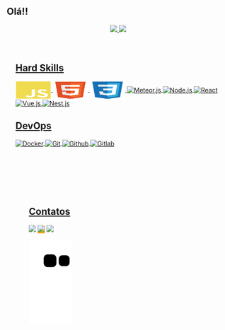 ## Olá!!
<div align="center">
  <a href="https://github.com/pchi4">
  <img width:'250px' height="180em" src="https://github-readme-stats.vercel.app/api?username=pchi4&show_icons=true&theme=dracula&include_all_commits=true&count_private=true"/>
  <img width:'250px' height="180em" src="https://github-readme-stats.vercel.app/api/top-langs/?username=pchi4&layout=compact&langs_count=7&theme=dracula"/>
</div> <br>
  
<div style="padding: 20px; margin: 0 auto;">
  <h2>Hard Skills</h2>
    <img align="center" alt="JavaScript" height="40" width="80" src="https://raw.githubusercontent.com/devicons/devicon/master/icons/javascript/javascript-plain.svg">
  <img align="center" alt="HTML" height="40" width="80" src="https://raw.githubusercontent.com/devicons/devicon/master/icons/html5/html5-original.svg">
  <img align="center" alt="CSS" height="40" width="80" src="https://raw.githubusercontent.com/devicons/devicon/master/icons/css3/css3-original.svg">
  <img align="center" alt="Meteor.js" height="40" width="80" src="https://cdn.jsdelivr.net/gh/devicons/devicon/icons/meteor/meteor-original.svg"/>
  <img align="center" alt="Node.js" height="40" width="80" src="https://cdn.jsdelivr.net/gh/devicons/devicon/icons/nodejs/nodejs-original.svg"/>
  <img align="center" alt="React" height="40" width="80" src="https://cdn.jsdelivr.net/gh/devicons/devicon/icons/react/react-original.svg"/>
  <img align="center" alt="Vue.js" height="40" width="80" src="https://cdn.jsdelivr.net/gh/devicons/devicon/icons/vuejs/vuejs-original.svg"/>
  <img align="center" alt="Nest.js" height="40" width="80" src="https://cdn.jsdelivr.net/gh/devicons/devicon/icons/nestjs/nestjs-plain.svg"/>
  <h2>DevOps</h2>
  <img align="center" alt="Docker" height="40" width="80" src="https://cdn.jsdelivr.net/gh/devicons/devicon/icons/docker/docker-original.svg"/>
  <img align="center" alt="Git" height="40" width="80" src="https://cdn.jsdelivr.net/gh/devicons/devicon/icons/git/git-original.svg"/>
  <img align="center" alt="Github" height="40" width="80" src="https://cdn.jsdelivr.net/gh/devicons/devicon/icons/github/github-original.svg"/>
  <img align="center" alt="Gitlab" height="40" width="80" src="https://cdn.jsdelivr.net/gh/devicons/devicon/icons/gitlab/gitlab-original.svg"/>
  <link align="center" alt="Javascript" height="40" width="80"rel="stylesheet" href="https://cdn.jsdelivr.net/gh/devicons/devicon@v2.14.0/devicon.min.css">
</div><br> <br>
 
<div style="padding: 50px; margin: 0 auto;"> 
  <h2>Contatos</h2>
  <a align="center" href="" target="_blank"><img src="https://img.shields.io/badge/Discord-7289DA?style=for-the-badge&logo=discord&logoColor=white" target="_blank"></a> 
  <a align="center" style="background-color: orange;" href=""><img src="https://img.shields.io/badge/-Gmail-%23333?style=for-the-badge&logo=gmail&logoColor=white" target="_blank"></a>
  <a align="center" href="https://www.linkedin.com/in/douglas-lopes-336614208/" target="_blank"><img src="https://img.shields.io/badge/-LinkedIn-%230077B5?style=for-the-badge&logo=linkedin&logoColor=white" target="_blank"></a> 
 
  ![Snake animation](https://github.com/rafaballerini/rafaballerini/blob/output/github-contribution-grid-snake.svg)
 
</div>
